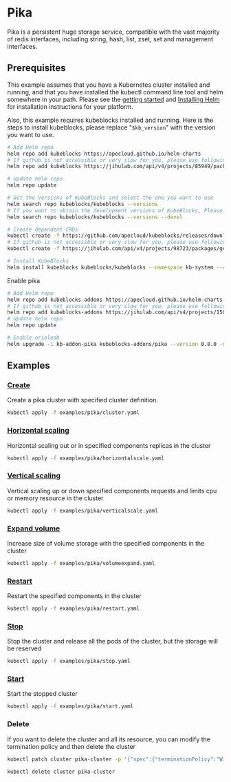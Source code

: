 # Pika

Pika is a persistent huge storage service, compatible with the vast majority of redis interfaces, including string, hash, list, zset, set and management interfaces.

## Prerequisites

This example assumes that you have a Kubernetes cluster installed and running, and that you have installed the kubectl command line tool and helm somewhere in your path. Please see the [getting started](https://kubernetes.io/docs/setup/)  and [Installing Helm](https://helm.sh/docs/intro/install/) for installation instructions for your platform.

Also, this example requires kubeblocks installed and running. Here is the steps to install kubeblocks, please replace "`$kb_version`" with the version you want to use.
```bash
# Add Helm repo 
helm repo add kubeblocks https://apecloud.github.io/helm-charts
# If github is not accessible or very slow for you, please use following repo instead
helm repo add kubeblocks https://jihulab.com/api/v4/projects/85949/packages/helm/stable

# Update helm repo
helm repo update

# Get the versions of KubeBlocks and select the one you want to use
helm search repo kubeblocks/kubeblocks --versions
# If you want to obtain the development versions of KubeBlocks, Please add the '--devel' parameter as the following command
helm search repo kubeblocks/kubeblocks --versions --devel

# Create dependent CRDs
kubectl create -f https://github.com/apecloud/kubeblocks/releases/download/v$kb_version/kubeblocks_crds.yaml
# If github is not accessible or very slow for you, please use following command instead
kubectl create -f https://jihulab.com/api/v4/projects/98723/packages/generic/kubeblocks/v$kb_version/kubeblocks_crds.yaml

# Install KubeBlocks
helm install kubeblocks kubeblocks/kubeblocks --namespace kb-system --create-namespace --version="$kb_version"
```
Enable pika
```bash
# Add Helm repo 
helm repo add kubeblocks-addons https://apecloud.github.io/helm-charts
# If github is not accessible or very slow for you, please use following repo instead
helm repo add kubeblocks-addons https://jihulab.com/api/v4/projects/150246/packages/helm/stable
# Update helm repo
helm repo update

# Enable orioledb 
helm upgrade -i kb-addon-pika kubeblocks-addons/pika --version 0.8.0 -n kb-system
``` 
 

## Examples

### [Create](cluster.yaml) 
Create a pika cluster with specified cluster definition.
```bash
kubectl apply -f examples/pika/cluster.yaml
```

### [Horizontal scaling](horizontalscale.yaml)
Horizontal scaling out or in specified components replicas in the cluster
```bash
kubectl apply -f examples/pika/horizontalscale.yaml
```

### [Vertical scaling](verticalscale.yaml)
Vertical scaling up or down specified components requests and limits cpu or memory resource in the cluster
```bash
kubectl apply -f examples/pika/verticalscale.yaml
```

### [Expand volume](volumeexpand.yaml)
Increase size of volume storage with the specified components in the cluster
```bash
kubectl apply -f examples/pika/volumeexpand.yaml
```

### [Restart](restart.yaml)
Restart the specified components in the cluster
```bash
kubectl apply -f examples/pika/restart.yaml
```

### [Stop](stop.yaml)
Stop the cluster and release all the pods of the cluster, but the storage will be reserved
```bash
kubectl apply -f examples/pika/stop.yaml
```

### [Start](start.yaml)
Start the stopped cluster
```bash
kubectl apply -f examples/pika/start.yaml
````

### Delete
If you want to delete the cluster and all its resource, you can modify the termination policy and then delete the cluster
```bash
kubectl patch cluster pika-cluster -p '{"spec":{"terminationPolicy":"WipeOut"}}' --type="merge"

kubectl delete cluster pika-cluster
```
